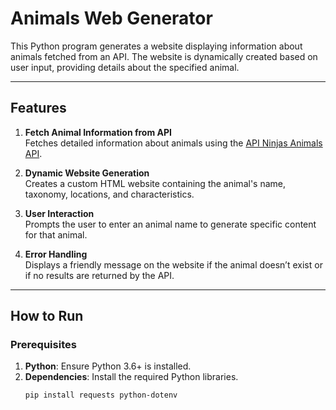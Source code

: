 # Animals Web Generator

This Python program generates a website displaying information about animals fetched from an API. The website is dynamically created based on user input, providing details about the specified animal.

---

## Features

1. **Fetch Animal Information from API**  
   Fetches detailed information about animals using the [API Ninjas Animals API](https://api-ninjas.com/api/animals).

2. **Dynamic Website Generation**  
   Creates a custom HTML website containing the animal's name, taxonomy, locations, and characteristics.

3. **User Interaction**  
   Prompts the user to enter an animal name to generate specific content for that animal.

4. **Error Handling**  
   Displays a friendly message on the website if the animal doesn’t exist or if no results are returned by the API.

---

## How to Run

### Prerequisites
1. **Python**: Ensure Python 3.6+ is installed.
2. **Dependencies**: Install the required Python libraries.
   ```bash
   pip install requests python-dotenv